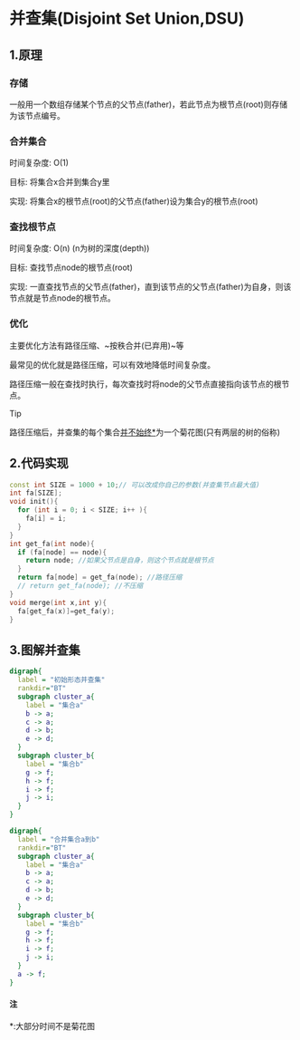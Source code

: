 # 并查集(Disjoint Set Union,DSU)

## 1.原理

### 存储

一般用一个数组存储某个节点的父节点(father)，若此节点为根节点(root)则存储为该节点编号。

### 合并集合

时间复杂度: O(1)

目标: 将集合x合并到集合y里

实现: 将集合x的根节点(root)的父节点(father)设为集合y的根节点(root)

### 查找根节点

时间复杂度: O(n) (n为树的深度(depth))

目标: 查找节点node的根节点(root)

实现: 一直查找节点的父节点(father)，直到该节点的父节点(father)为自身，则该节点就是节点node的根节点。

### 优化

主要优化方法有路径压缩、~按秩合并(已弃用)~等

最常见的优化就是路径压缩，可以有效地降低时间复杂度。

路径压缩一般在查找时执行，每次查找时将node的父节点直接指向该节点的根节点。

> [!TIP]
> 路径压缩后，并查集的每个集合[并不始终\*](disjointSet?id=注)为一个菊花图(只有两层的树的俗称)

## 2.代码实现
```cpp
const int SIZE = 1000 + 10;// 可以改成你自己的参数(并查集节点最大值)
int fa[SIZE];
void init(){
  for (int i = 0; i < SIZE; i++ ){
    fa[i] = i;
  }
}
int get_fa(int node){
  if (fa[node] == node){
    return node; //如果父节点是自身，则这个节点就是根节点
  }
  return fa[node] = get_fa(node); //路径压缩
  // return get_fa(node); //不压缩
}
void merge(int x,int y){
  fa[get_fa(x)]=get_fa(y);
}
```

## 3.图解并查集
```dot
digraph{
  label = "初始形态并查集"
  rankdir="BT"
  subgraph cluster_a{
    label = "集合a"
    b -> a;
    c -> a;
    d -> b;
    e -> d;
  }
  subgraph cluster_b{
    label = "集合b"
    g -> f;
    h -> f;
    i -> f;
    j -> i;
  }
}
```
```dot
digraph{
  label = "合并集合a到b"
  rankdir="BT"
  subgraph cluster_a{
    label = "集合a"
    b -> a;
    c -> a;
    d -> b;
    e -> d;
  }
  subgraph cluster_b{
    label = "集合b"
    g -> f;
    h -> f;
    i -> f;
    j -> i;
  }
  a -> f;
}
```
#### 注
\*:大部分时间不是菊花图
